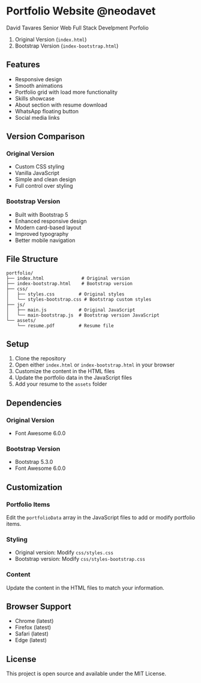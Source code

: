# Portfolio Website @neodavet
David Tavares Senior Web Full Stack Develpment Porfolio

1. Original Version (`index.html`)
2. Bootstrap Version (`index-bootstrap.html`)

## Features

- Responsive design
- Smooth animations
- Portfolio grid with load more functionality
- Skills showcase
- About section with resume download
- WhatsApp floating button
- Social media links

## Version Comparison

### Original Version
- Custom CSS styling
- Vanilla JavaScript
- Simple and clean design
- Full control over styling

### Bootstrap Version
- Built with Bootstrap 5
- Enhanced responsive design
- Modern card-based layout
- Improved typography
- Better mobile navigation

## File Structure

```
portfolio/
├── index.html              # Original version
├── index-bootstrap.html    # Bootstrap version
├── css/
│   ├── styles.css         # Original styles
│   └── styles-bootstrap.css # Bootstrap custom styles
├── js/
│   ├── main.js            # Original JavaScript
│   └── main-bootstrap.js  # Bootstrap version JavaScript
└── assets/
    └── resume.pdf         # Resume file
```

## Setup

1. Clone the repository
2. Open either `index.html` or `index-bootstrap.html` in your browser
3. Customize the content in the HTML files
4. Update the portfolio data in the JavaScript files
5. Add your resume to the `assets` folder

## Dependencies

### Original Version
- Font Awesome 6.0.0

### Bootstrap Version
- Bootstrap 5.3.0
- Font Awesome 6.0.0

## Customization

### Portfolio Items
Edit the `portfolioData` array in the JavaScript files to add or modify portfolio items.

### Styling
- Original version: Modify `css/styles.css`
- Bootstrap version: Modify `css/styles-bootstrap.css`

### Content
Update the content in the HTML files to match your information.

## Browser Support

- Chrome (latest)
- Firefox (latest)
- Safari (latest)
- Edge (latest)

## License

This project is open source and available under the MIT License. 